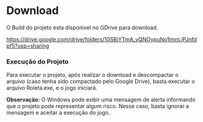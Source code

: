 # Download

O Build do projeto esta disponivel no GDrive para download.

https://drive.google.com/drive/folders/10SBiYTmA_yQNOypuNo1lmnLjPJnfdpf5?usp=sharing


### Execução do Projeto
Para executar o projeto, após realizar o download e descompactar o arquivo (caso tenha sido compactado pelo Google Drive), basta executar o arquivo Roleta.exe, e o jogo iniciará.

<b>Observação:</b> O Windows pode exibir uma mensagem de alerta informando que o projeto pode representar algum risco. Nesse caso, basta ignorar a mensagem e aceitar a execução do jogo.
